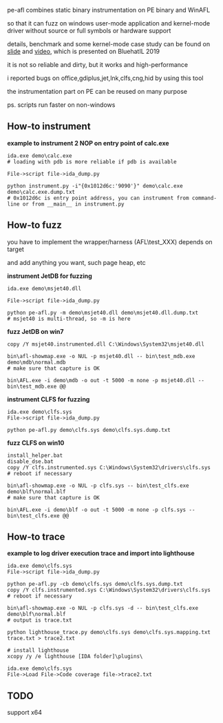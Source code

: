 pe-afl combines static binary instrumentation on PE binary and WinAFL

so that it can fuzz on windows user-mode application and kernel-mode driver without source or full symbols or hardware support

details, benchmark and some kernel-mode case study can be found on [slide](https://www.slideshare.net/wmliang/make-static-instrumentation-great-again-high-performance-fuzzing-for-windows-system) and [video](https://www.youtube.com/watch?v=OipNF8v2His), which is presented on BluehatIL 2019

it is not so reliable and dirty, but it works and high-performance

i reported bugs on office,gdiplus,jet,lnk,clfs,cng,hid by using this tool

the instrumentation part on PE can be reused on many purpose

ps. scripts run faster on non-windows

## How-to instrument

**example to instrument 2 NOP on entry point of calc.exe**

```
ida.exe demo\calc.exe
# loading with pdb is more reliable if pdb is available

File->script file->ida_dump.py

python instrument.py -i"{0x1012d6c:'9090'}" demo\calc.exe demo\calc.exe.dump.txt
# 0x1012d6c is entry point address, you can instrument from command-line or from __main__ in instrument.py
```

## How-to fuzz

you have to implement the wrapper/harness (AFL\test_XXX\) depends on target

and add anything you want, such page heap, etc

**instrument JetDB for fuzzing**

```
ida.exe demo\msjet40.dll

File->script file->ida_dump.py

python pe-afl.py -m demo\msjet40.dll demo\msjet40.dll.dump.txt
# msjet40 is multi-thread, so -m is here
```

**fuzz JetDB on win7**

```
copy /Y msjet40.instrumented.dll C:\Windows\System32\msjet40.dll

bin\afl-showmap.exe -o NUL -p msjet40.dll -- bin\test_mdb.exe demo\mdb\normal.mdb
# make sure that capture is OK

bin\AFL.exe -i demo\mdb -o out -t 5000 -m none -p msjet40.dll -- bin\test_mdb.exe @@
```

**instrument CLFS for fuzzing**

```
ida.exe demo\clfs.sys
File->script file->ida_dump.py

python pe-afl.py demo\clfs.sys demo\clfs.sys.dump.txt
```

**fuzz CLFS on win10**

```
install_helper.bat
disable_dse.bat
copy /Y clfs.instrumented.sys C:\Windows\System32\drivers\clfs.sys
# reboot if necessary
	
bin\afl-showmap.exe -o NUL -p clfs.sys -- bin\test_clfs.exe demo\blf\normal.blf
# make sure that capture is OK
	
bin\AFL.exe -i demo\blf -o out -t 5000 -m none -p clfs.sys -- bin\test_clfs.exe @@
```

## How-to trace

**example to log driver execution trace and import into lighthouse**

```
ida.exe demo\clfs.sys
File->script file->ida_dump.py

python pe-afl.py -cb demo\clfs.sys demo\clfs.sys.dump.txt
copy /Y clfs.instrumented.sys C:\Windows\System32\drivers\clfs.sys
# reboot if necessary

bin\afl-showmap.exe -o NUL -p clfs.sys -d -- bin\test_clfs.exe demo\blf\normal.blf
# output is trace.txt

python lighthouse_trace.py demo\clfs.sys demo\clfs.sys.mapping.txt trace.txt > trace2.txt

# install lighthouse
xcopy /y /e lighthouse [IDA folder]\plugins\

ida.exe demo\clfs.sys
File->Load File->Code coverage file->trace2.txt
```

## TODO

support x64
